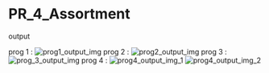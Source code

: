 # PR_4_Assortment

output 

prog 1 : ![prog1_output_img](https://github.com/user-attachments/assets/f3c40f07-a0cf-4400-afc7-ffdfa99db9cf)
prog 2 : ![prog2_output_img](https://github.com/user-attachments/assets/6fbc1ae1-529a-4709-875f-589f6909440f)
prog 3 : ![prog_3_output_img](https://github.com/user-attachments/assets/28a7d434-eb57-434d-8ec1-06efcfa66f26)
prog 4 : ![prog4_output_img_1](https://github.com/user-attachments/assets/07e1c1d2-32ba-4d3b-91b4-aea2899515f3)
          ![prog4_output_img_2](https://github.com/user-attachments/assets/97027f41-b288-435e-87ef-04c5ffea0d0c)




